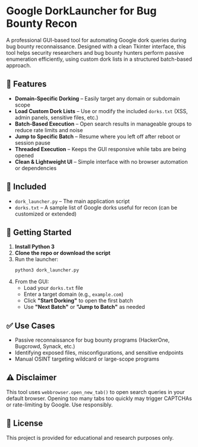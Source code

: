# Google DorkLauncher for Bug Bounty Recon

A professional GUI-based tool for automating Google dork queries during bug bounty reconnaissance. Designed with a clean Tkinter interface, this tool helps security researchers and bug bounty hunters perform passive enumeration efficiently, using custom dork lists in a structured batch-based approach.

## 🧰 Features

- **Domain-Specific Dorking** – Easily target any domain or subdomain scope
- **Load Custom Dork Lists** – Use or modify the included `dorks.txt` (XSS, admin panels, sensitive files, etc.)
- **Batch-Based Execution** – Open search results in manageable groups to reduce rate limits and noise
- **Jump to Specific Batch** – Resume where you left off after reboot or session pause
- **Threaded Execution** – Keeps the GUI responsive while tabs are being opened
- **Clean & Lightweight UI** – Simple interface with no browser automation or dependencies

## 📂 Included

- `dork_launcher.py` – The main application script
- `dorks.txt` – A sample list of Google dorks useful for recon (can be customized or extended)

## 🚀 Getting Started

1. **Install Python 3**
2. **Clone the repo or download the script**
3. Run the launcher:
   ```bash
   python3 dork_launcher.py
   ```
4. From the GUI:
   - Load your `dorks.txt` file
   - Enter a target domain (e.g., `example.com`)
   - Click **"Start Dorking"** to open the first batch
   - Use **"Next Batch"** or **"Jump to Batch"** as needed

## ✅ Use Cases

- Passive reconnaissance for bug bounty programs (HackerOne, Bugcrowd, Synack, etc.)
- Identifying exposed files, misconfigurations, and sensitive endpoints
- Manual OSINT targeting wildcard or large-scope programs

## ⚠️ Disclaimer

This tool uses `webbrowser.open_new_tab()` to open search queries in your default browser. Opening too many tabs too quickly may trigger CAPTCHAs or rate-limiting by Google. Use responsibly.

## 📖 License

This project is provided for educational and research purposes only.
